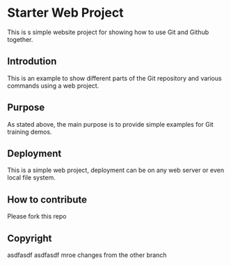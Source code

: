 # Starter Web Project

This is s simple website project for showing how to use Git and Github together.

## Introdution

This is an example to show different parts of the Git repository and various commands using a web project.

## Purpose

As stated above, the main purpose is to provide simple examples for Git training demos.

## Deployment

This is a simple web project, deployment can be on any web server or even local file system.

## How to contribute

Please fork this repo

## Copyright

asdfasdf asdfasdf mroe changes from the other branch